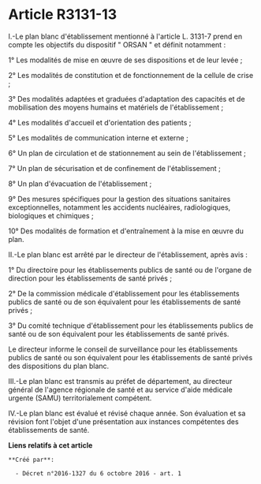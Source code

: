 # Article R3131-13

I.-Le plan blanc d'établissement mentionné à l'article L. 3131-7 prend en compte les objectifs du dispositif " ORSAN " et
définit notamment : 

1° Les modalités de mise en œuvre de ses dispositions et de leur levée ; 

2° Les modalités de constitution et de fonctionnement de la cellule de crise ; 

3° Des modalités adaptées et graduées d'adaptation des capacités et de mobilisation des moyens humains et matériels de
l'établissement ; 

4° Les modalités d'accueil et d'orientation des patients ; 

5° Les modalités de communication interne et externe ; 

6° Un plan de circulation et de stationnement au sein de l'établissement ; 

7° Un plan de sécurisation et de confinement de l'établissement ; 

8° Un plan d'évacuation de l'établissement ; 

9° Des mesures spécifiques pour la gestion des situations sanitaires exceptionnelles, notamment les accidents nucléaires,
radiologiques, biologiques et chimiques ; 

10° Des modalités de formation et d'entraînement à la mise en œuvre du plan. 

II.-Le plan blanc est arrêté par le directeur de l'établissement, après avis : 

1° Du directoire pour les établissements publics de santé ou de l'organe de direction pour les établissements de santé
privés ; 

2° De la commission médicale d'établissement pour les établissements publics de santé ou de son équivalent pour les
établissements de santé privés ; 

3° Du comité technique d'établissement pour les établissements publics de santé ou de son équivalent pour les établissements
de santé privés. 

Le directeur informe le conseil de surveillance pour les établissements publics de santé ou son équivalent pour les
établissements de santé privés des dispositions du plan blanc. 

III.-Le plan blanc est transmis au préfet de département, au directeur général de l'agence régionale de santé et au service
d'aide médicale urgente (SAMU) territorialement compétent. 

IV.-Le plan blanc est évalué et révisé chaque année. Son évaluation et sa révision font l'objet d'une présentation aux
instances compétentes des établissements de santé.

**Liens relatifs à cet article**

	**Créé par**:

	  - Décret n°2016-1327 du 6 octobre 2016 - art. 1
